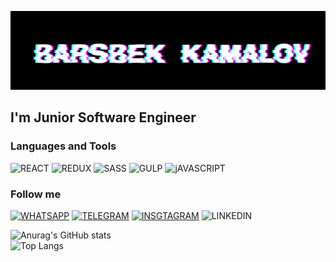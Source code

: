 [![Header](https://github.com/BarsbekKamalov/BarsbekKamalov/blob/main/assets/HEADER.jpg)](https://www.youtube.com/channel/UCXiBz8MfeYu8RMIvlNx5SzA)

## I'm Junior Software Engineer 

### Languages and Tools

![REACT](https://img.shields.io/badge/-REACT-FFFFFF?style=for-the-badge&logo=REACT&logoColor=47c5fb)
![REDUX](https://img.shields.io/badge/-REDUX-7b41bd?style=for-the-badge&logo=REDUX&logoColor=47c5fb)
![SASS](https://img.shields.io/badge/-SASS-ffffff?style=for-the-badge&logo=SASS&logoColor=47c5fb)
![GULP](https://img.shields.io/badge/-GULP-000080?style=for-the-badge&logo=GULP&logoColor=47c5fb)
![jAVASCRIPT](https://img.shields.io/badge/-JAVASCRIPT-efd81d?style=for-the-badge&logo=JAVASCRIPT&logoColor=000000)

### Follow me
[![WHATSAPP](https://img.shields.io/badge/-WHATSAPP-234040?style=for-the-badge&logo=WHATSAPP&logoColor=47c5fb)](https://wa.me/<+996880204256>)
[![TELEGRAM](https://img.shields.io/badge/-TELEGRAM-ffffff?style=for-the-badge&logo=TELEGRAM&logoColor=47c5fb)](https://tlgg.ru/barsbek_kamalov)
[![INSGTAGRAM](https://img.shields.io/badge/-INSTAGRAM-ffffff?style=for-the-badge&logo=INSTAGRAM&logoColor=c94641)](https://instagram.com/kama10vv?utm_medium=copy_link)
![LINKEDIN](https://img.shields.io/badge/-LINKEDIN-0a63bc?style=for-the-badge&logo=LINKEDIN&logoColor=fffff)


![Anurag's GitHub stats](https://github-readme-stats.vercel.app/api?username=BarsbekKamalov&show_icons=true&theme=tokyonight)
<br/>
![Top Langs](https://github-readme-stats.vercel.app/api/top-langs/?username=BarsbekKamalov&layout=compact)
<br/>

